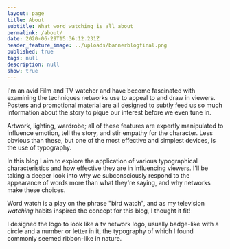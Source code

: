 ```yaml
---
layout: page
title: About
subtitle: What word watching is all about
permalink: /about/
date: 2020-06-29T15:36:12.231Z
header_feature_image: ../uploads/bannerblogfinal.png
published: true
tags: null
description: null
show: true
---
```

I'm an avid Film and TV watcher and have become fascinated with examining the techniques networks use to appeal to and draw in viewers. Posters and promotional material are all designed to subtly feed us so much information about the story to pique our interest before we even tune in. 

Artwork, lighting, wardrobe; all of these features are expertly manipulated to influence emotion, tell the story, and stir empathy for the character. Less obvious than these, but one of the most effective and simplest devices, is the use of typography.

In this blog I aim to explore the application of various typographical characteristics and how effective they are in influencing viewers. I'll be taking a deeper look into why we subconsciously respond to the appearance of words more than what they're saying, and why networks make these choices.

Word watch is a play on the phrase "bird watch", and as my television *watching* habits inspired the concept for this blog, I thought it fit!

I designed the logo to look like a tv network logo, usually badge-like with a circle and a number or letter in it, the typography of which I found commonly seemed ribbon-like in nature.

![]()